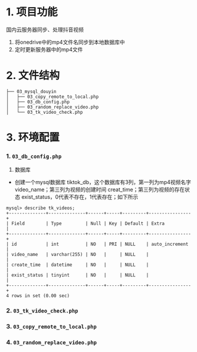 # 1. 项目功能

国内云服务器同步、处理抖音视频

1. 将onedrive中的mp4文件名同步到本地数据库中
2. 定时更新服务器中的mp4文件

# 2. 文件结构

```
├── 03_mysql_douyin
│   ├── 03_copy_remote_to_local.php
│   ├── 03_db_config.php
│   ├── 03_random_replace_video.php
│   └── 03_tk_video_check.php
```

# 3. 环境配置

### 1. `03_db_config.php`

1. 数据库

- 创建一个mysql数据库 tiktok_db，这个数据库有3列，第一列为mp4视频名字 video_name；第三列为视频的创建时间 creat_time；第三列为视频的存在状态 exist_status，0代表不存在，1代表存在；如下所示

```
mysql> describe tk_videos;
+--------------+--------------+------+-----+---------+----------------+
| Field        | Type         | Null | Key | Default | Extra          |
+--------------+--------------+------+-----+---------+----------------+
| id           | int          | NO   | PRI | NULL    | auto_increment |
| video_name   | varchar(255) | NO   |     | NULL    |                |
| create_time  | datetime     | NO   |     | NULL    |                |
| exist_status | tinyint      | NO   |     | NULL    |                |
+--------------+--------------+------+-----+---------+----------------+
4 rows in set (0.00 sec)
```



### 2. `03_tk_video_check.php`



### 3. `03_copy_remote_to_local.php`




### 4. `03_random_replace_video.php`













